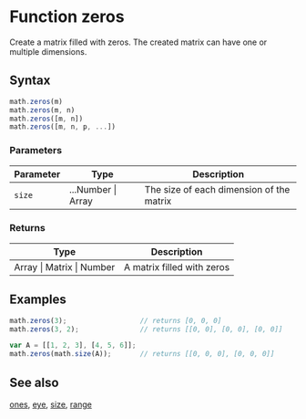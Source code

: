 # Function zeros

Create a matrix filled with zeros. The created matrix can have one or
multiple dimensions.


## Syntax

```js
math.zeros(m)
math.zeros(m, n)
math.zeros([m, n])
math.zeros([m, n, p, ...])
```

### Parameters

Parameter | Type | Description
--------- | ---- | -----------
`size` | ...Number &#124; Array | The size of each dimension of the matrix

### Returns

Type | Description
---- | -----------
Array &#124; Matrix &#124; Number | A matrix filled with zeros


## Examples

```js
math.zeros(3);                  // returns [0, 0, 0]
math.zeros(3, 2);               // returns [[0, 0], [0, 0], [0, 0]]

var A = [[1, 2, 3], [4, 5, 6]];
math.zeros(math.size(A));       // returns [[0, 0, 0], [0, 0, 0]]
```


## See also

[ones](ones.md),
[eye](eye.md),
[size](size.md),
[range](range.md)


<!-- Note: This file is automatically generated from source code comments. Changes made in this file will be overridden. -->
